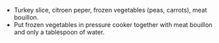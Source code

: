- Turkey slice, citroen peper, frozen vegetables (peas, carrots), meat bouillon.
- Put frozen vegetables in pressure cooker together with meat bouillon and only a tablespoon of water.